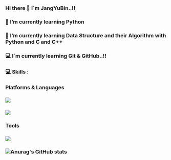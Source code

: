### Hi there 👋 I`m JangYuBin..!!

### 🌱 I’m currently learning Python
### 🌱 I’m currently learning Data Structure and their Algorithm with Python and C and C++
### 💻 I`m currently learning Git & GitHub..!!

### 💻 Skills : 

### Platforms & Languages
### <img src="https://img.shields.io/badge/Python-3776AB?style=flat-square&logo=Python&logoColor=yellow"/> 
### <img src="https://img.shields.io/badge/C-A8B9CC?style=flat-square&logo=C&logoColor=purple"/>

### Tools
### <img src="https://img.shields.io/badge/Git&GitHub-F05032?style=flat-square&logo=Git&GitHub&logoColor=white"/>

### ![Anurag's GitHub stats](https://github-readme-stats.vercel.app/api?username=사용자ID&show_icons=true&theme=radical)
